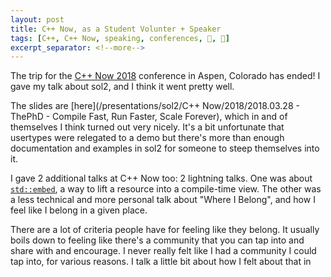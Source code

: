 ```yaml
---
layout: post
title: C++ Now, as a Student Volunter + Speaker
tags: [C++, C++ Now, speaking, conferences, 🤝, 📣]
excerpt_separator: <!--more-->
---
```


The trip for the [C++ Now 2018](http://cppnow.org/) conference in Aspen, Colorado has ended! I gave my talk about sol2, and I think it went pretty well.

<!--more-->

The slides are [here](/presentations/sol2/C++ Now/2018/2018.03.28 - ThePhD - Compile Fast, Run Faster, Scale Forever), which in and of themselves I think turned out very nicely. It's a bit unfortunate that usertypes were relegated to a demo but there's more than enough documentation and examples in sol2 for someone to steep themselves into it.

I gave 2 additional talks at C++ Now too: 2 lightning talks. One was about [`std::embed`](https://github.com/ThePhD/embed), a way to lift a resource into a compile-time view. The other was a less technical and more personal talk about "Where I Belong", and how I feel like I belong in a given place.

There are a lot of criteria people have for feeling like they belong. It usually boils down to feeling like there's a community that you can tap into and share with and encourage. I never really felt like I had a community I could tap into, for various reasons. I talk a little bit about how I felt about that in 
